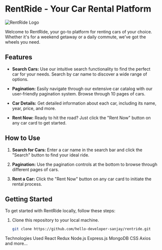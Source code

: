 # RentRide - Your Car Rental Platform

![RentRide Logo](https://sanjaybasket.s3.ap-south-1.amazonaws.com/download.png)

Welcome to RentRide, your go-to platform for renting cars of your choice. Whether it's for a weekend getaway or a daily commute, we've got the wheels you need.

## Features

- **Search Cars:** Use our intuitive search functionality to find the perfect car for your needs. Search by car name to discover a wide range of options.

- **Pagination:** Easily navigate through our extensive car catalog with our user-friendly pagination system. Browse through 10 pages of cars.

- **Car Details:** Get detailed information about each car, including its name, year, price, and more.

- **Rent Now:** Ready to hit the road? Just click the "Rent Now" button on any car card to get started.

## How to Use

1. **Search for Cars:** Enter a car name in the search bar and click the "Search" button to find your ideal ride.

2. **Pagination:** Use the pagination controls at the bottom to browse through different pages of cars.

3. **Rent a Car:** Click the "Rent Now" button on any car card to initiate the rental process.

## Getting Started

To get started with RentRide locally, follow these steps:

1. Clone this repository to your local machine.

   ```bash
   git clone https://github.com/hello-developer-sanjay/rentride.git
Technologies Used
React
Redux
Node.js
Express.js
MongoDB
CSS
Axios
and more...
